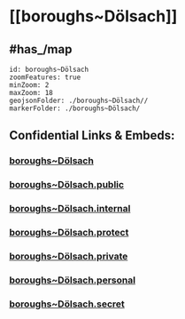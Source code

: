 # [[boroughs~Dölsach]] 


## #has_/map  



```leaflet
id: boroughs~Dölsach
zoomFeatures: true 
minZoom: 2 
maxZoom: 18
geojsonFolder: ./boroughs~Dölsach//
markerFolder: ./boroughs~Dölsach/
```


## Confidential Links & Embeds: 

### [boroughs~Dölsach](/_Standards/Earth/Continent/Europe/Europe~Central/Austria/Austrias_States/Tirol/counties~Tirol/Lienz/cities~Lienz/Dölsach/boroughs~Dölsach.md) 

### [boroughs~Dölsach.public](/_public/Earth/Continent/Europe/Europe~Central/Austria/Austrias_States/Tirol/counties~Tirol/Lienz/cities~Lienz/Dölsach/boroughs~Dölsach.public.md) 

### [boroughs~Dölsach.internal](/_internal/Earth/Continent/Europe/Europe~Central/Austria/Austrias_States/Tirol/counties~Tirol/Lienz/cities~Lienz/Dölsach/boroughs~Dölsach.internal.md) 

### [boroughs~Dölsach.protect](/_protect/Earth/Continent/Europe/Europe~Central/Austria/Austrias_States/Tirol/counties~Tirol/Lienz/cities~Lienz/Dölsach/boroughs~Dölsach.protect.md) 

### [boroughs~Dölsach.private](/_private/Earth/Continent/Europe/Europe~Central/Austria/Austrias_States/Tirol/counties~Tirol/Lienz/cities~Lienz/Dölsach/boroughs~Dölsach.private.md) 

### [boroughs~Dölsach.personal](/_personal/Earth/Continent/Europe/Europe~Central/Austria/Austrias_States/Tirol/counties~Tirol/Lienz/cities~Lienz/Dölsach/boroughs~Dölsach.personal.md) 

### [boroughs~Dölsach.secret](/_secret/Earth/Continent/Europe/Europe~Central/Austria/Austrias_States/Tirol/counties~Tirol/Lienz/cities~Lienz/Dölsach/boroughs~Dölsach.secret.md)

